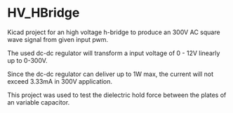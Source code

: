 # HV_HBridge

Kicad project for an high voltage h-bridge to produce an 300V AC square wave signal from given input pwm.

The used dc-dc regulator will transform a input voltage of 0 - 12V linearly up to 0-300V. 

Since the dc-dc regulator can deliver up to 1W max, the current will not exceed 3.33mA in 300V application.

This project was used to test the dielectric hold force between the plates of an variable capacitor.
